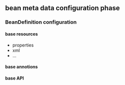 ## bean meta data configuration phase
### BeanDefinition configuration
#### base resources
- properties
- xml
- ...
#### base annotions
#### base API
